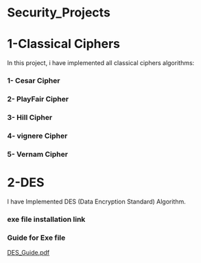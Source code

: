 # Security_Projects
# 1-Classical Ciphers
In this project, i have implemented all classical ciphers algorithms:
### 1- Cesar Cipher
### 2- PlayFair Cipher
### 3- Hill Cipher
### 4- vignere Cipher
### 5- Vernam Cipher
# 2-DES 
I have Implemented DES (Data Encryption Standard) Algorithm.
### exe file installation link

### Guide for Exe file
[DES_Guide.pdf](https://github.com/MoRamdan11/Security_Projects/files/6461161/DES_Guide.pdf)
